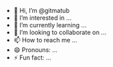 - 👋 Hi, I’m @gitmatub
- 👀 I’m interested in ...
- 🌱 I’m currently learning ...
- 💞️ I’m looking to collaborate on ...
- 📫 How to reach me ...
- 😄 Pronouns: ...
- ⚡ Fun fact: ...

<!---
gitmatub/gitmatub is a ✨ special ✨ repository because its `README.md` (this file) appears on your GitHub profile.
You can click the Preview link to take a look at your changes.
--->
